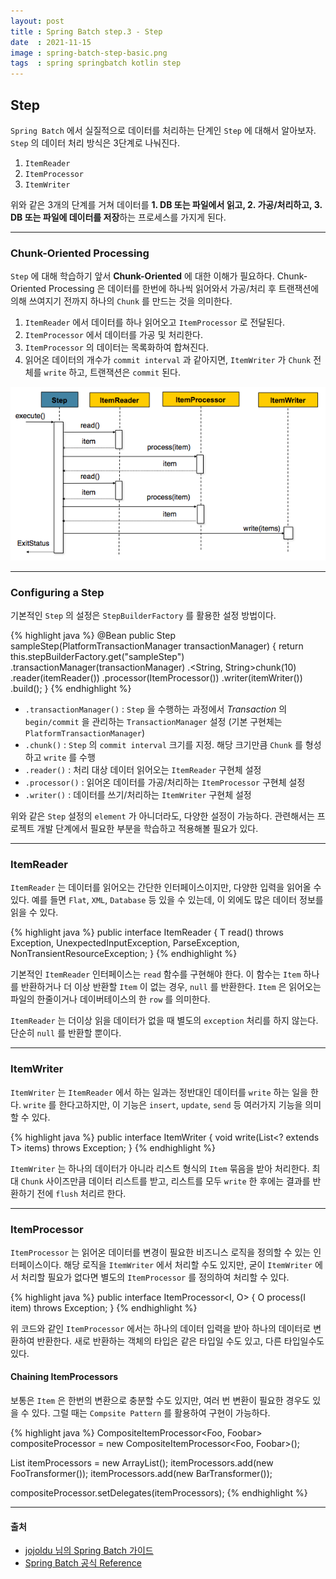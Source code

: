 ```yaml
---
layout: post
title : Spring Batch step.3 - Step
date  : 2021-11-15
image : spring-batch-step-basic.png
tags  : spring springbatch kotlin step
---
```


## Step
`Spring Batch` 에서 실질적으로 데이터를 처리하는 단계인 `Step` 에 대해서 알아보자.
`Step` 의 데이터 처리 방식은 3단계로 나눠진다.

1. `ItemReader`
2. `ItemProcessor`
3. `ItemWriter`

위와 같은 3개의 단계를 거쳐 데이터를 **1. DB 또는 파일에서 읽고, 2. 가공/처리하고, 3. DB 또는 파일에 데이터를 저장**하는 프로세스를 가지게 된다.

---

### Chunk-Oriented Processing
`Step` 에 대해 학습하기 앞서 **Chunk-Oriented** 에 대한 이해가 필요하다.
Chunk-Oriented Processing 은 데이터를 한번에 하나씩 읽어와서 가공/처리 후 트랜잭션에 의해 쓰여지기 전까지 하나의 `Chunk` 를 만드는 것을 의미한다.

1. `ItemReader` 에서 데이터를 하나 읽어오고 `ItemProcessor` 로 전달된다.
2. `ItemProcessor` 에서 데이터를 가공 및 처리한다.
3. `ItemProcessor` 의 데이터는 목록화하여 합쳐진다.
4. 읽어온 데이터의 개수가 `commit interval` 과 같아지면, `ItemWriter` 가 `Chunk` 전체를 `write` 하고, 트랜잭션은 `commit` 된다.

![Chunk Oriented Processing](/images/spring-batch-chunk-oriented-processing.png)

---

### Configuring a Step
기본적인 `Step` 의 설정은 `StepBuilderFactory` 를 활용한 설정 방법이다.

{% highlight java %}
@Bean
public Step sampleStep(PlatformTransactionManager transactionManager) {
	return this.stepBuilderFactory.get("sampleStep")
				.transactionManager(transactionManager)
				.<String, String>chunk(10)
				.reader(itemReader())
        .processor(ItemProcessor())
				.writer(itemWriter())
				.build();
}
{% endhighlight %}

- `.transactionManager()` : `Step` 을 수행하는 과정에서 *Transaction* 의 `begin/commit` 을 관리하는 `TransactionManager` 설정 (기본 구현체는 `PlatformTransactionManager`)
- `.chunk()` : `Step` 의 `commit interval` 크기를 지정. 해당 크기만큼 `Chunk` 를 형성하고 `write` 를 수행
- `.reader()` : 처리 대상 데이터 읽어오는 `ItemReader` 구현체 설정
- `.processor()` : 읽어온 데이터를 가공/처리하는 `ItemProcessor` 구현체 설정
- `.writer()` : 데이터를 쓰기/처리하는 `ItemWriter` 구현체 설정


위와 같은 `Step` 설정의 `element` 가 아니더라도, 다양한 설정이 가능하다. 관련해서는 프로젝트 개발 단계에서 필요한 부분을 학습하고 적용해볼 필요가 있다.

---

### ItemReader
`ItemReader` 는 데이터를 읽어오는 간단한 인터페이스이지만, 다양한 입력을 읽어올 수 있다.
예를 들면 `Flat`, `XML`, `Database` 등 있을 수 있는데, 이 외에도 많은 데이터 정보를 읽을 수 있다.

{% highlight java %}
public interface ItemReader<T> {
    T read() throws Exception, UnexpectedInputException, ParseException, NonTransientResourceException;
}
{% endhighlight %}

기본적인 `ItemReader` 인터페이스는 `read` 함수를 구현해야 한다. 이 함수는 `Item` 하나를 반환하거나 더 이상 반환할 `Item` 이 없는 경우, `null` 를 반환한다. `Item` 은 읽어오는 파일의 한줄이거나 데이버테이스의 한 `row` 를 의미한다.

`ItemReader` 는 더이상 읽을 데이터가 없을 때 별도의 `exception` 처리를 하지 않는다. 단순히 `null` 를 반환할 뿐이다.

---

### ItemWriter
`ItemWriter` 는 `ItemReader` 에서 하는 일과는 정반대인 데이터를 `write` 하는 일을 한다. `write` 를 한다고하지만, 이 기능은 `insert`, `update`, `send` 등 여러가지 기능을 의미할 수 있다.

{% highlight java %}
public interface ItemWriter<T> {
    void write(List<? extends T> items) throws Exception;
}
{% endhighlight %}

`ItemWriter` 는 하나의 데이터가 아니라 리스트 형식의 `Item` 묶음을 받아 처리한다. 최대 `Chunk` 사이즈만큼 데이터 리스트를 받고, 리스트를 모두 `write` 한 후에는 결과를 반환하기 전에 `flush` 처리르 한다.

---

### ItemProcessor
`ItemProcessor` 는 읽어온 데이터를 변경이 필요한 비즈니스 로직을 정의할 수 있는 인터페이스이다. 해당 로직을 `ItemWriter` 에서 처리할 수도 있지만, 굳이 `ItemWriter` 에서 처리할 필요가 없다면 별도의 `ItemProcessor` 를 정의하여 처리할 수 있다.

{% highlight java %}
public interface ItemProcessor<I, O> {
    O process(I item) throws Exception;
}
{% endhighlight %}

위 코드와 같인 `ItemProcessor` 에서는 하나의 데이터 입력을 받아 하나의 데이터로 변환하여 반환한다. 새로 반환하는 객체의 타입은 같은 타입일 수도 있고, 다른 타입일수도 있다.

#### Chaining ItemProcessors
보통은 `Item` 은 한번의 변환으로 충분할 수도 있지만, 여러 번 변환이 필요한 경우도 있을 수 있다. 그럴 때는 `Compsite Pattern` 를 활용하여 구현이 가능하다.

{% highlight java %}
CompositeItemProcessor<Foo, Foobar> compositeProcessor = new CompositeItemProcessor<Foo, Foobar>();

List itemProcessors = new ArrayList();
itemProcessors.add(new FooTransformer());
itemProcessors.add(new BarTransformer());

compositeProcessor.setDelegates(itemProcessors);
{% endhighlight %}

---

#### 출처
- [jojoldu 님의 Spring Batch 가이드](https://jojoldu.tistory.com/324?category=902551)
- [Spring Batch 공식 Reference](https://docs.spring.io/spring-batch/docs/4.2.x/reference/html/index-single.html#spring-batch-intro)
